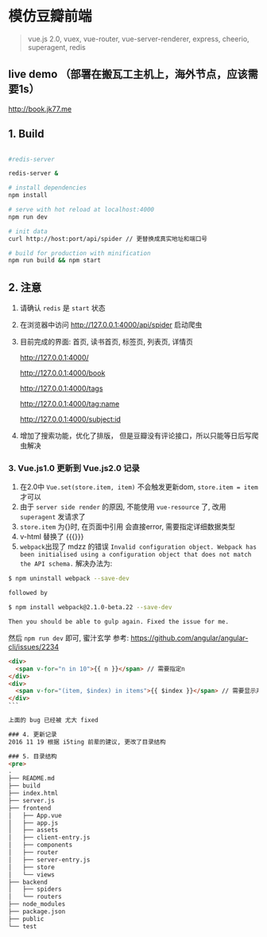 # 模仿豆瓣前端 


> vue.js 2.0, vuex, vue-router, vue-server-renderer,  express, cheerio, superagent, redis

## live demo （部署在搬瓦工主机上，海外节点，应该需要1s）
http://book.jk77.me

## 1. Build

``` bash

#redis-server

redis-server &

# install dependencies
npm install

# serve with hot reload at localhost:4000
npm run dev

# init data
curl http://host:port/api/spider // 更替换成真实地址和端口号

# build for production with minification
npm run build && npm start

```

## 2. 注意

1. 请确认 `redis` 是 `start` 状态
2. 在浏览器中访问 http://127.0.0.1:4000/api/spider 启动爬虫
3. 目前完成的界面: 首页, 读书首页, 标签页, 列表页, 详情页

   http://127.0.0.1:4000/

   http://127.0.0.1:4000/book

   http://127.0.0.1:4000/tags
    
   http://127.0.0.1:4000/tag:name
   
   http://127.0.0.1:4000/subject:id
4. 增加了搜索功能，优化了排版， 但是豆瓣没有评论接口，所以只能等日后写爬虫解决


### 3. Vue.js1.0 更新到 Vue.js2.0 记录
1. 在2.0中 `Vue.set(store.item, item)` 不会触发更新dom, `store.item = item` 才可以
2. 由于 `server side render` 的原因, 不能使用 `vue-resource` 了, 改用 `superagent` 发请求了
3. `store.item` 为{}时, 在页面中引用 会直接error, 需要指定详细数据类型
6. v-html 替换了 {{{}}}
4. `webpack`出现了 mdzz 的错误 `Invalid configuration object. Webpack has been initialised using a configuration object that does not match the API schema.`
  解决办法为:

``` bash
$ npm uninstall webpack --save-dev

followed by

$ npm install webpack@2.1.0-beta.22 --save-dev

Then you should be able to gulp again. Fixed the issue for me.
```

然后 `npm run dev` 即可, 蜜汁玄学
参考: https://github.com/angular/angular-cli/issues/2234

````html
<div>
  <span v-for="n in 10">{{ n }}</span> // 需要指定n
</div>
<div>
  <span v-for="(item, $index) in items">{{ $index }}</span> // 需要显示声明$index
</div>
```

上面的 bug 已经被 尤大 fixed

### 4. 更新记录
2016 11 19 根据 i5ting 前辈的建议, 更改了目录结构

### 5. 目录结构
<pre>
.
├── README.md 
├── build
├── index.html
├── server.js
├── frontend
│   ├── App.vue
│   ├── app.js
│   ├── assets
│   ├── client-entry.js
│   ├── components
│   ├── router
│   ├── server-entry.js
│   ├── store
│   └── views
├── backend
│   ├── spiders
│   └── routers
├── node_modules
├── package.json
├── public
└── test



